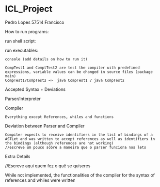 # ICL_Project

Pedro Lopes 57514
Francisco

How to run programs:

  run shell script:

  run executables:

    console (add details on how to run it)

    CompTest1 and ComptTest2 are test the compiler with predefined expressions, variable values can be changed in source files (package main)
    CompTest1/CompTest2 =>  java CompTest1 / java CompTest2 
    
Accepted Syntax + Deviations

  Parser/Interpreter

  Compiler

    Everything except References, whiles and functions

  Deviation between Parser and Compiler

    Compiler expects to receive identifiers in the list of bindings of a ASTLet and was written to accept references as well as identifiers in the bindings (although references are not working)
    //escreve um pouco sobre a maneira que o parser funciona nos lets

Extra Details

  //Escreve aqui quem fez o quê se quiseres

  While not implemented, the functionalities of the compiler for the syntax of references and whiles were written
